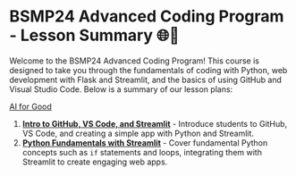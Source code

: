 # BSMP24 Advanced Coding Program - Lesson Summary 🌐🚀   <!-- {docsify-ignore-all} -->
   
Welcome to the BSMP24 Advanced Coding Program! This course is designed to take you through the fundamentals of coding with Python, web development with Flask and Streamlit, and the basics of using GitHub and Visual Studio Code. Below is a summary of our lesson plans:  

[AI for Good](/2025/adv/lesson7/lesson7.md) 

1. [**Intro to GitHub, VS Code, and Streamlit**](/dev25/lesson7/lesson7.md) - Introduce students to GitHub, VS Code, and creating a simple app with Python and Streamlit.
2. [**Python Fundamentals with Streamlit**](/dev25/lesson8/lesson8.md) - Cover fundamental Python concepts such as `if` statements and loops, integrating them with Streamlit to create engaging web apps.
<!-- 
3. [**Streamlit + ChatGPT Integration**](/lessons/lesson3/lesson3.md) - Build a basic chatbot using Streamlit and OpenAI's ChatGPT.
4. [**Streamlit Games + AI Integration**](/lessons/lesson3/streamlitgames.md) - Analyze Streamlit-based games and learn to clone, setup, and enhance them with Azure OpenAI, culminating in the creation of your own game.
5. [**Flask Basics and Interactive Game Development**](/lessons/lesson4/lesson4_early.md) - Understand Flask basics and develop an interactive game using GitHub Copilot.
6. [**Flask and Azure OpenAI Integration**](/lessons/lesson5/lesson5_early.md) - Build an autocomplete web app using Flask and Azure OpenAI.
7. [**Advanced ChatGPT / Generative AI Tools**](/lessons/lesson6/lesson6_early.md) - Explore advanced AI tools and their applications.
8. [**Computer Vision**](/lessons/lesson7/lesson7_early.md) - Introduce computer vision concepts and applications using Python.
9. [**Final Project Preparation and Updates**](/lessons/student_video_project/README_early.md) - Prepare students for their final projects.
10. [**Student Video Coding Project Presentation**](/lessons/student_video_project/final_projects.md) - Students present their final projects. 

-->